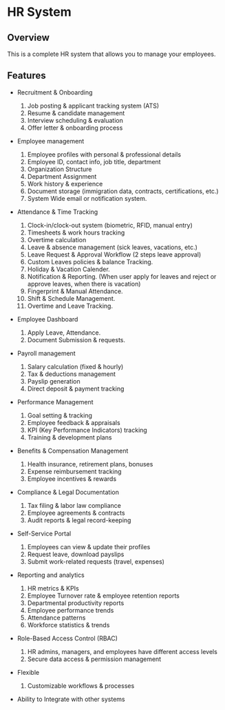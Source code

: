 # HR System

## Overview

This is a complete HR system that allows you to manage your employees.

## Features

- Recruitment & Onboarding
    1. Job posting & applicant tracking system (ATS)
    2. Resume & candidate management
    3. Interview scheduling & evaluation
    4. Offer letter & onboarding process

- Employee management
    1. Employee profiles with personal & professional details
    2. Employee ID, contact info, job title, department
    3. Organization Structure
    4. Department Assignment
    5. Work history & experience
    6. Document storage (immigration data, contracts, certifications, etc.)
    7. System Wide email or notification system.

- Attendance & Time Tracking
    1. Clock-in/clock-out system (biometric, RFID, manual entry)
    2. Timesheets & work hours tracking
    3. Overtime calculation
    4. Leave & absence management (sick leaves, vacations, etc.)
    5. Leave Request & Approval Workflow (2 steps leave approval)
    6. Custom Leaves policies & balance Tracking.
    7. Holiday & Vacation Calender.
    8. Notification & Reporting. (When user apply for leaves and reject or approve leaves, when there is vacation)
    9. Fingerprint & Manual Attendance.
    10. Shift & Schedule Management.
    11. Overtime and Leave Tracking.

- Employee Dashboard
    1. Apply Leave, Attendance.
    2. Document Submission & requests.

- Payroll management
    1. Salary calculation (fixed & hourly)
    2. Tax & deductions management
    3. Payslip generation
    4. Direct deposit & payment tracking

- Performance Management
    1. Goal setting & tracking
    2. Employee feedback & appraisals
    3. KPI (Key Performance Indicators) tracking
    4. Training & development plans

- Benefits & Compensation Management
    1. Health insurance, retirement plans, bonuses
    2. Expense reimbursement tracking
    3. Employee incentives & rewards

- Compliance & Legal Documentation
    1. Tax filing & labor law compliance
    2. Employee agreements & contracts
    3. Audit reports & legal record-keeping

- Self-Service Portal
    1. Employees can view & update their profiles
    2. Request leave, download payslips
    3. Submit work-related requests (travel, expenses)

- Reporting and analytics
    1. HR metrics & KPIs
    2. Employee Turnover rate & employee retention reports
    3. Departmental productivity reports
    4. Employee performance trends
    5. Attendance patterns
    6. Workforce statistics & trends

- Role-Based Access Control (RBAC)
    1. HR admins, managers, and employees have different access levels
    2. Secure data access & permission management

- Flexible
    1. Customizable workflows & processes

- Ability to Integrate with other systems